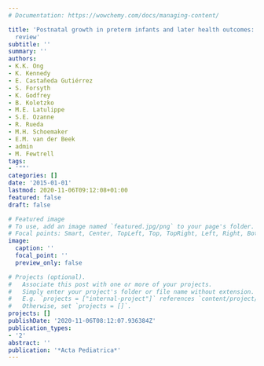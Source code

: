 ```yaml
---
# Documentation: https://wowchemy.com/docs/managing-content/

title: 'Postnatal growth in preterm infants and later health outcomes: a systematic
  review'
subtitle: ''
summary: ''
authors:
- K.K. Ong
- K. Kennedy
- E. Castañeda Gutiérrez
- S. Forsyth
- K. Godfrey
- B. Koletzko
- M.E. Latulippe
- S.E. Ozanne
- R. Rueda
- M.H. Schoemaker
- E.M. van der Beek
- admin
- M. Fewtrell
tags:
- '""'
categories: []
date: '2015-01-01'
lastmod: 2020-11-06T09:12:08+01:00
featured: false
draft: false

# Featured image
# To use, add an image named `featured.jpg/png` to your page's folder.
# Focal points: Smart, Center, TopLeft, Top, TopRight, Left, Right, BottomLeft, Bottom, BottomRight.
image:
  caption: ''
  focal_point: ''
  preview_only: false

# Projects (optional).
#   Associate this post with one or more of your projects.
#   Simply enter your project's folder or file name without extension.
#   E.g. `projects = ["internal-project"]` references `content/project/deep-learning/index.md`.
#   Otherwise, set `projects = []`.
projects: []
publishDate: '2020-11-06T08:12:07.936384Z'
publication_types:
- '2'
abstract: ''
publication: '*Acta Pediatrica*'
---
```

